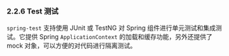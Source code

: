 ### 2.2.6 Test 测试

`spring-test` 支持使用 JUnit 或 TestNG 对 Spring 组件进行单元测试和集成测试。它提供 Spring `ApplicationContext` 的加载和缓存功能，另外还提供了 mock 对象，可以方便的对代码进行隔离测试。